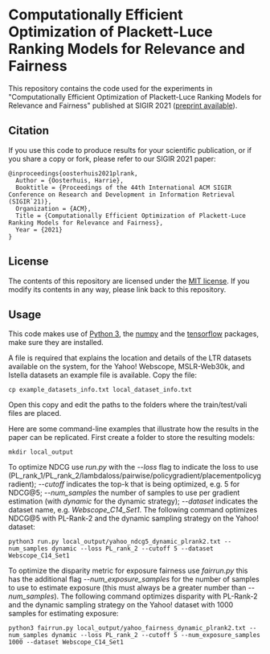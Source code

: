 # Computationally Efficient Optimization of Plackett-Luce Ranking Models for Relevance and Fairness
This repository contains the code used for the experiments in "Computationally Efficient Optimization of Plackett-Luce Ranking Models for Relevance and Fairness" published at SIGIR 2021 ([preprint available](https://harrieo.github.io//publication/2021-plrank)).

Citation
--------

If you use this code to produce results for your scientific publication, or if you share a copy or fork, please refer to our SIGIR 2021 paper:
```
@inproceedings{oosterhuis2021plrank,
  Author = {Oosterhuis, Harrie},
  Booktitle = {Proceedings of the 44th International ACM SIGIR Conference on Research and Development in Information Retrieval (SIGIR`21)},
  Organization = {ACM},
  Title = {Computationally Efficient Optimization of Plackett-Luce Ranking Models for Relevance and Fairness},
  Year = {2021}
}
```

License
-------

The contents of this repository are licensed under the [MIT license](LICENSE). If you modify its contents in any way, please link back to this repository.

Usage
-------

This code makes use of [Python 3](https://www.python.org/), the [numpy](https://numpy.org/) and the [tensorflow](https://www.tensorflow.org/) packages, make sure they are installed.

A file is required that explains the location and details of the LTR datasets available on the system, for the Yahoo! Webscope, MSLR-Web30k, and Istella datasets an example file is available. Copy the file:
```
cp example_datasets_info.txt local_dataset_info.txt
```
Open this copy and edit the paths to the folders where the train/test/vali files are placed.

Here are some command-line examples that illustrate how the results in the paper can be replicated.
First create a folder to store the resulting models:
```
mkdir local_output
```
To optimize NDCG use *run.py* with the *--loss* flag to indicate the loss to use (PL_rank_1/PL_rank_2/lambdaloss/pairwise/policygradient/placementpolicygradient); *--cutoff* indicates the top-k that is being optimized, e.g. 5 for NDCG@5; *--num_samples* the number of samples to use per gradient estimation (with *dynamic* for the dynamic strategy); *--dataset* indicates the dataset name, e.g. *Webscope_C14_Set1*.
The following command optimizes NDCG@5 with PL-Rank-2 and the dynamic sampling strategy on the Yahoo! dataset:
```
python3 run.py local_output/yahoo_ndcg5_dynamic_plrank2.txt --num_samples dynamic --loss PL_rank_2 --cutoff 5 --dataset Webscope_C14_Set1
```
To optimize the disparity metric for exposure fairness use *fairrun.py* this has the additional flag *--num_exposure_samples* for the number of samples to use to estimate exposure (this must always be a greater number than *--num_samples*).
The following command optimizes disparity with PL-Rank-2 and the dynamic sampling strategy on the Yahoo! dataset with 1000 samples for estimating exposure:
```
python3 fairrun.py local_output/yahoo_fairness_dynamic_plrank2.txt --num_samples dynamic --loss PL_rank_2 --cutoff 5 --num_exposure_samples 1000 --dataset Webscope_C14_Set1
```